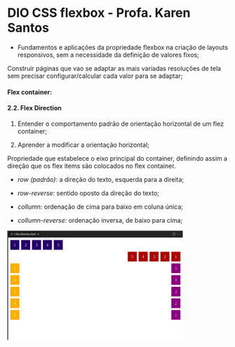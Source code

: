 # DIO CSS flexbox - Profa. Karen Santos

* Fundamentos e aplicações da propriedade flexbox na criação de layouts responsivos, sem a necessidade da definição de valores fixos;

Construir páginas que vao se adaptar as mais variadas resoluções de tela sem precisar configurar/calcular cada valor para se adaptar;
        
####  Flex container: 

#### 2.2. Flex Direction

1. Entender o comportamento padrão de orientação horizontal de um flez container;

2. Aprender a modificar a orientação horizontal;

Propriedade que estabelece o eixo principal do container, definindo assim a direção que os flex items são colocados no flex container.

* *row (padrão):* a direção do texto, esquerda para a direita;

* *row-reverse:* sentido oposto da direção do texto;

* *collumn:* ordenação de cima para baixo em coluna única;

* *collumn-reverse:* ordenação inversa, de baixo para cima;

<img src="../1-flex-direction-img/1.png" width="400" height="250">

